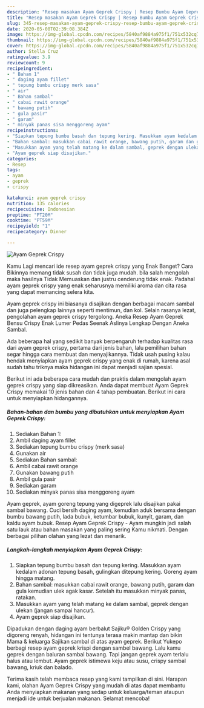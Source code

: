 ```yaml
---
description: "Resep masakan Ayam Geprek Crispy | Resep Bumbu Ayam Geprek Crispy Yang Lezat Sekali"
title: "Resep masakan Ayam Geprek Crispy | Resep Bumbu Ayam Geprek Crispy Yang Lezat Sekali"
slug: 345-resep-masakan-ayam-geprek-crispy-resep-bumbu-ayam-geprek-crispy-yang-lezat-sekali
date: 2020-05-08T02:39:08.384Z
image: https://img-global.cpcdn.com/recipes/5840af9884a975f1/751x532cq70/ayam-geprek-crispy-foto-resep-utama.jpg
thumbnail: https://img-global.cpcdn.com/recipes/5840af9884a975f1/751x532cq70/ayam-geprek-crispy-foto-resep-utama.jpg
cover: https://img-global.cpcdn.com/recipes/5840af9884a975f1/751x532cq70/ayam-geprek-crispy-foto-resep-utama.jpg
author: Stella Cruz
ratingvalue: 3.9
reviewcount: 9
recipeingredient:
- " Bahan 1"
- " daging ayam fillet"
- " tepung bumbu crispy merk sasa"
- " air"
- " Bahan sambal"
- " cabai rawit orange"
- " bawang putih"
- " gula pasir"
- " garam"
- " minyak panas sisa menggoreng ayam"
recipeinstructions:
- "Siapkan tepung bumbu basah dan tepung kering. Masukkan ayam kedalam adonan tepung basah, gulingkan ditepung kering. Goreng ayam hingga matang."
- "Bahan sambal: masukkan cabai rawit orange, bawang putih, garam dan gula kemudian ulek agak kasar. Setelah itu masukkan minyak panas, ratakan."
- "Masukkan ayam yang telah matang ke dalam sambal, geprek dengan ulekan (jangan sampai hancur)."
- "Ayam geprek siap disajikan."
categories:
- Resep
tags:
- ayam
- geprek
- crispy

katakunci: ayam geprek crispy 
nutrition: 135 calories
recipecuisine: Indonesian
preptime: "PT20M"
cooktime: "PT59M"
recipeyield: "1"
recipecategory: Dinner

---
```



![Ayam Geprek Crispy](https://img-global.cpcdn.com/recipes/5840af9884a975f1/751x532cq70/ayam-geprek-crispy-foto-resep-utama.jpg)

Kamu Lagi mencari ide resep ayam geprek crispy yang Enak Banget? Cara Bikinnya memang tidak susah dan tidak juga mudah. bila salah mengolah maka hasilnya Tidak Memuaskan dan justru cenderung tidak enak. Padahal ayam geprek crispy yang enak seharusnya memiliki aroma dan cita rasa yang dapat memancing selera kita.

Ayam geprek crispy ini biasanya disajikan dengan berbagai macam sambal dan juga pelengkap lainnya seperti mentimun, dan kol. Selain rasanya lezat, pengolahan ayam geprek crispy tergolong. Aneka Resep Ayam Geprek Bensu Crispy Enak Lumer Pedas Seenak Aslinya Lengkap Dengan Aneka Sambal.

Ada beberapa hal yang sedikit banyak berpengaruh terhadap kualitas rasa dari ayam geprek crispy, pertama dari jenis bahan, lalu pemilihan bahan segar hingga cara membuat dan menyajikannya. Tidak usah pusing kalau hendak menyiapkan ayam geprek crispy yang enak di rumah, karena asal sudah tahu triknya maka hidangan ini dapat menjadi sajian spesial.


Berikut ini ada beberapa cara mudah dan praktis dalam mengolah ayam geprek crispy yang siap dikreasikan. Anda dapat membuat Ayam Geprek Crispy memakai 10 jenis bahan dan 4 tahap pembuatan. Berikut ini cara untuk menyiapkan hidangannya.

<!--inarticleads1-->

##### Bahan-bahan dan bumbu yang dibutuhkan untuk menyiapkan Ayam Geprek Crispy:

1. Sediakan  Bahan 1:
1. Ambil  daging ayam fillet
1. Sediakan  tepung bumbu crispy (merk sasa)
1. Gunakan  air
1. Sediakan  Bahan sambal:
1. Ambil  cabai rawit orange
1. Gunakan  bawang putih
1. Ambil  gula pasir
1. Sediakan  garam
1. Sediakan  minyak panas sisa menggoreng ayam


Ayam geprek, ayam goreng tepung yang digeprek lalu disajikan pakai sambal bawang. Cuci bersih daging ayam, kemudian aduk bersama dengan bumbu bawang putih, lada bubuk, ketumbar bubuk, kunyit, garam, dan kaldu ayam bubuk. Resep Ayam Geprek Crispy - Ayam mungkin jadi salah satu lauk atau bahan masakan yang paling sering Kamu nikmati. Dengan berbagai pilihan olahan yang lezat dan menarik. 

<!--inarticleads2-->

##### Langkah-langkah menyiapkan Ayam Geprek Crispy:

1. Siapkan tepung bumbu basah dan tepung kering. Masukkan ayam kedalam adonan tepung basah, gulingkan ditepung kering. Goreng ayam hingga matang.
1. Bahan sambal: masukkan cabai rawit orange, bawang putih, garam dan gula kemudian ulek agak kasar. Setelah itu masukkan minyak panas, ratakan.
1. Masukkan ayam yang telah matang ke dalam sambal, geprek dengan ulekan (jangan sampai hancur).
1. Ayam geprek siap disajikan.


Dipadukan dengan daging ayam berbalut Sajiku® Golden Crispy yang digoreng renyah, hidangan ini tentunya terasa makin mantap dan bikin Mama &amp; keluarga Sajikan sambal di atas ayam geprek. Berikut Yukepo berbagi resep ayam geprek krispi dengan sambel bawang. Lalu kamu geprek dengan baluran sambal bawang. Tapi jangan geprek ayam terlalu halus atau lembut. Ayam geprek istimewa keju atau susu, crispy sambal bawang, kriuk dan balado. 

Terima kasih telah membaca resep yang kami tampilkan di sini. Harapan kami, olahan Ayam Geprek Crispy yang mudah di atas dapat membantu Anda menyiapkan makanan yang sedap untuk keluarga/teman ataupun menjadi ide untuk berjualan makanan. Selamat mencoba!
